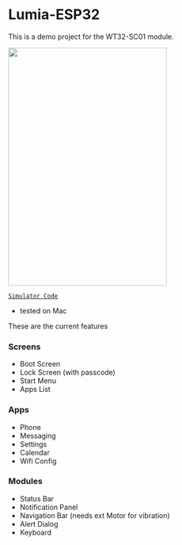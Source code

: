 # Lumia-ESP32
This is a demo project for the WT32-SC01 module.

<!--
[![Lumia ESP32](youtube.png?raw=true "youtube")](https://www.youtube.com/watch?v=jaJCa-hXfNk)
![1](1.png?raw=true "1")
![2](2.png?raw=true "2")

-->

<img src="simulation.gif" width="320" height="480"/>

[`Simulator Code`](https://github.com/fbiego/lv_platformio)
- tested on Mac

These are the current features
### Screens
- Boot Screen
- Lock Screen (with passcode)
- Start Menu
- Apps List
### Apps
- Phone 
- Messaging
- Settings
- Calendar
- Wifi Config
### Modules
- Status Bar
- Notification Panel
- Navigation Bar (needs ext Motor for vibration)
- Alert Dialog
- Keyboard

